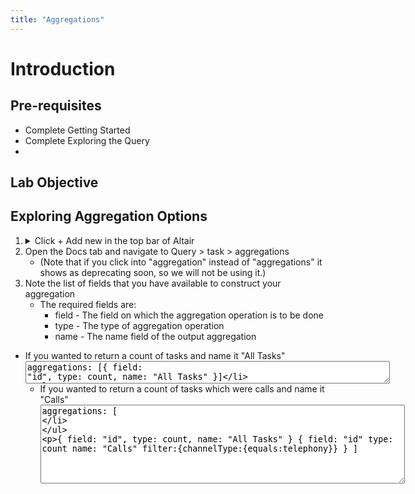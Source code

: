 ```yaml
---
title: "Aggregations"
---
```



# Introduction



## Pre-requisites
- Complete Getting Started
- Complete Exploring the Query
- 


## Lab Objective



<!-- ## Aggregation Types
- count
- sum
- average
- max
- min
- cardinality  -->

## Exploring Aggregation Options
1. <details><summary>Click + Add new in the top bar of Altair </summary>
         <img src="https://webexcc-sa.github.io/tools/gql/images/addNew.png"/>
         </details>
2. Open the Docs tab and navigate to Query > task > aggregations 
   - (Note that if you click into "aggregation" instead of "aggregations" it shows as deprecating soon, so we will not be using it.)
3. Note the list of fields that you have available to construct your aggregation
   - The required fields are:
     -  field - The field on which the aggregation operation is to be done
     -  type - The type of aggregation operation
     -  name - The name field of the output aggregation
  -  If you wanted to return a count of tasks and name it "All Tasks"
    <textarea spellcheck="false" cols="70" rows="2">aggregations: [{ field: "id", type: count, name: "All Tasks" }]
</textarea>

   - If you wanted to return a count of tasks which were calls and name it "Calls"
     <textarea spellcheck="false" cols="70" rows="8">aggregations: [
  { field: "id", type: count, name: "All Tasks" }
  {
  field: "id"
  type: count 
  name: "Calls" 
  filter:{channelType:{equals:telephony}}
  }
  ]
</textarea>



<!-- <textarea spellcheck="false" cols="70" rows="4"></textarea> -->